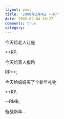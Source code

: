 ```yaml
---
layout: post
title: '2008年2月4日 ++RP'
date: 2008-02-04 16:27
comments: true
category: 
---
```

    

今天给老人让座

++RP;

  

今天给盲人指路

RP++;

  

今天给妈妈买了个新年礼物

++RP;

--RMB;

  

备战新年...
